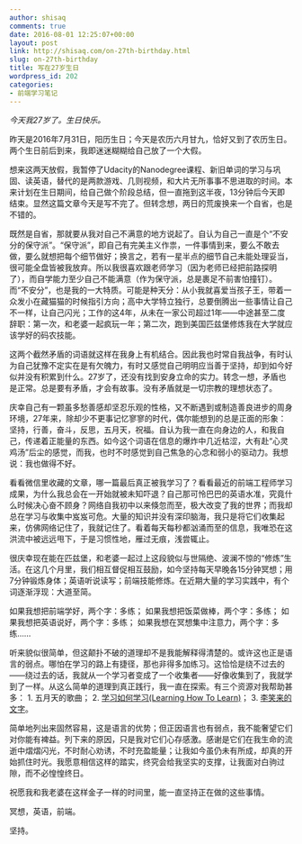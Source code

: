 ```yaml
---
author: shisaq
comments: true
date: 2016-08-01 12:25:07+00:00
layout: post
link: http://shisaq.com/on-27th-birthday.html
slug: on-27th-birthday
title: 写在27岁生日
wordpress_id: 202
categories:
- 前端学习笔记
---
```


_今天我27岁了。生日快乐。_




昨天是2016年7月31日，阳历生日；今天是农历六月甘九，恰好又到了农历生日。两个生日前后到来，我即迷迷糊糊给自己放了一个大假。




想来这两天放假，我暂停了Udacity的Nanodegree课程、新旧单词的学习与巩固、读英语，替代的是两款游戏、几则视频，和大片无所事事不思进取的时间。本来计划在生日期间，给自己做个阶段总结，但一直拖到这半夜，13分钟后今天即结束。显然这篇文章今天是写不完了。但转念想，两日的荒废换来一个自省，也是不错的。




既然是自省，那就要从我对自己不满意的地方说起了。自认为自己一直是个“不安分的保守派”。“保守派”，即自己有完美主义作祟，一件事情到来，要么不敢去做，要么就想把每个细节做好；换言之，若有一星半点的细节自己未能处理妥当，很可能全盘皆被我放弃。所以我很喜欢跟老师学习（因为老师已经把前路探明了），而自学能力至少自己不能满意（作为保守派，总是裹足不前害怕撞钉）。而“不安分”，也是我的一大特质。可能是种天分：从小我就喜爱当孩子王，带着一众发小在藏猫猫的时候指引方向；高中大学特立独行，总要倒腾出一些事情让自己不一样，让自己闪光；工作的这4年，从未在一家公司超过1年——中途甚至二度辞职：第一次，和老婆一起疯玩一年；第二次，跑到美国匹兹堡修炼我在大学就应该学好的码农技能。




这两个截然矛盾的词语就这样在我身上有机结合。因此我也时常自我战争，有时认为自己犹豫不定实在是有欠魄力，有时又感觉自己明明应当善于坚持，却到如今好似并没有积累到什么。27岁了，还没有找到安身立命的实力。转念一想，矛盾也是正常。总是要有矛盾，才会有故事。没有矛盾就是一切宗教的理想状态了。




庆幸自己有一颗虽多愁善感却坚忍乐观的性格，又不断遇到或制造善良进步的周身环境，27年来，除却少不更事记忆寥寥的时代，偶尔能想到的总是正面的形象：坚持，行善，奋斗，反思，五月天，祝福。自认为我一直在向身边的人，和我自己，传递着正能量的东西。如今这个词语在信息的爆炸中几近枯涩，大有赴“心灵鸡汤”后尘的感觉，而我，也时不时感觉到自己焦急的心念和弱小的驱动力。我想说：我也做得不好。




看看微信里收藏的文章，哪一篇最后真正被我学习了？看看最近的前端工程师学习成果，为什么我总会在一开始就被未知吓退？自己那可怜巴巴的英语水准，究竟什么时候决心奋不顾身？网络自我初中以来倏忽而至，极大改变了我的世界；而我却总在学习与收集中岌岌可危。大量的知识并没有深印脑海，我只是将它们收集起来，仿佛网络记住了，我就记住了。看着每天每秒都汹涌而至的信息，我唯恐在这洪流中被远远甩下，于是习惯性地，雁过无痕，浅尝辄止。




很庆幸现在能在匹兹堡，和老婆一起过上这段貌似与世隔绝、波澜不惊的“修炼”生活。在这几个月里，我们相互督促相互鼓励，如今坚持每天早晚各15分钟冥想；用7分钟锻炼身体；英语听说读写；前端技能修炼。在近期大量的学习实践中，有个词逐渐浮现：大道至简。




如果我想把前端学好，两个字：多练； 如果我想把饭菜做棒，两个字：多练； 如果我想把英语说好，两个字：多练； 如果我想在冥想集中注意力，两个字：多练……




听来貌似很简单，但这颠扑不破的道理却不是我能解释得清楚的。或许这也正是语言的弱点。哪怕在学习的路上有捷径，那也非得多加练习。这恰恰是绕不过去的——绕过去的话，我就从一个学习者变成了一个收集者——好像收集到了，我就学到了一样。从这么简单的道理到真正践行，我一直在探索。有三个资源对我帮助甚多： 1. 五月天的歌曲； 2. [学习如何学习(Learning How To Learn)](https://www.coursera.org/learn/learning-how-to-learn)； 3. [李笑来的文字](http://zhibimo.com/explore/books)。




简单地列出来固然容易，这是语言的优势；但正因语言也有弱点，我不能奢望它们对你能有裨益。列下来的原因，只是我对它们心存感激。感谢是它们在我生命的流逝中熠熠闪光，不时耐心劝诱，不时充盈能量；让我如今虽仍未有所成，却真的开始抓住时光。我愿意相信这样的踏实，终究会给我坚实的支撑，让我面对白驹过隙，而不必惶惶终日。




祝愿我和我老婆在这样金子一样的时间里，能一直坚持正在做的这些事情。




冥想，英语，前端。




坚持。
